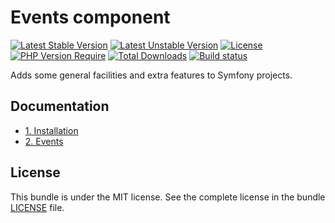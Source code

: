 # Events component

[![Latest Stable Version](https://poser.pugx.org/softspring/events/v/stable.svg)](https://packagist.org/packages/softspring/events)
[![Latest Unstable Version](https://poser.pugx.org/softspring/events/v/unstable.svg)](https://packagist.org/packages/softspring/events)
[![License](https://poser.pugx.org/softspring/events/license.svg)](https://packagist.org/packages/softspring/events)
[![PHP Version Require](http://poser.pugx.org/softspring/events/require/php)](https://packagist.org/packages/softspring/events)
[![Total Downloads](https://poser.pugx.org/softspring/events/downloads)](https://packagist.org/packages/softspring/events)
[![Build status](https://github.com/softspring/events/actions/workflows/php.yml/badge.svg?branch=5.0)](https://github.com/softspring/events/actions/workflows/php.yml)

Adds some general facilities and extra features to Symfony projects.

## Documentation

* [1. Installation](docs/1_installation.md)
* [2. Events](docs/2_events.md)

## License

This bundle is under the MIT license. See the complete license in the bundle [LICENSE](LICENSE) file.
